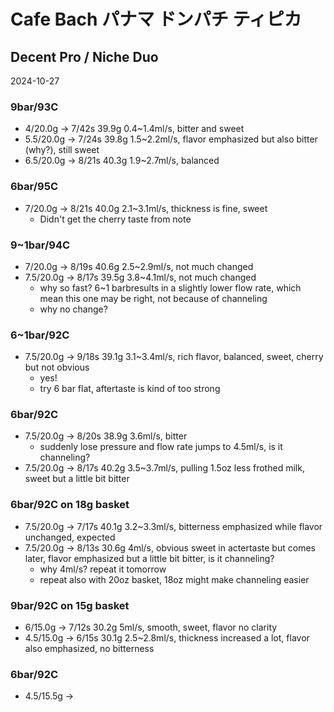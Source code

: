# Cafe Bach パナマ ドンパチ ティピカ

## Decent Pro / Niche Duo

2024-10-27

### 9bar/93C

- 4/20.0g -> 7/42s 39.9g 0.4\~1.4ml/s, bitter and sweet
- 5.5/20.0g -> 7/24s 39.8g 1.5\~2.2ml/s, flavor emphasized but also bitter (why?), still sweet
- 6.5/20.0g -> 8/21s 40.3g 1.9\~2.7ml/s, balanced

### 6bar/95C

- 7/20.0g -> 8/21s 40.0g 2.1\~3.1ml/s, thickness is fine, sweet
  - Didn't get the cherry taste from note

### 9\~1bar/94C

- 7/20.0g -> 8/19s 40.6g 2.5\~2.9ml/s, not much changed
- 7.5/20.0g -> 8/17s 39.5g 3.8\~4.1ml/s, not much changed
  - why so fast? 6\~1 barbresults in a slightly lower flow rate, which mean this one may be right, not because of channeling
  - why no change?

### 6~1bar/92C

- 7.5/20.0g -> 9/18s 39.1g 3.1\~3.4ml/s, rich flavor, balanced, sweet, cherry but not obvious
  - yes!
  - try 6 bar flat, aftertaste is kind of too strong

### 6bar/92C

- 7.5/20.0g -> 8/20s 38.9g 3.6ml/s, bitter
  - suddenly lose pressure and flow rate jumps to 4.5ml/s, is it channeling?
- 7.5/20.0g -> 8/17s 40.2g 3.5\~3.7ml/s, pulling 1.5oz less frothed milk, sweet but a little bit bitter

### 6bar/92C on 18g basket

- 7.5/20.0g -> 7/17s 40.1g 3.2\~3.3ml/s, bitterness emphasized while flavor unchanged, expected
- 7.5/20.0g -> 8/13s 30.6g 4ml/s, obvious sweet in actertaste but comes later, flavor emphasized but a little bit bitter, is it channeling?
  - why 4ml/s? repeat it tomorrow
  - repeat also with 20oz basket, 18oz might make channeling easier

### 9bar/92C on 15g basket

- 6/15.0g -> 7/12s 30.2g 5ml/s, smooth, sweet, flavor no clarity
- 4.5/15.0g -> 6/15s 30.1g 2.5\~2.8ml/s, thickness increased a lot, flavor also emphasized, no bitterness

### 6bar/92C

- 4.5/15.5g ->
